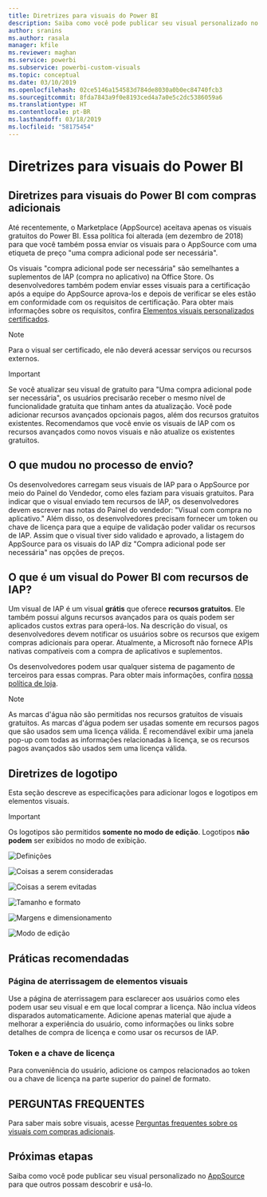 ```yaml
---
title: Diretrizes para visuais do Power BI
description: Saiba como você pode publicar seu visual personalizado no AppSource para que outros possam descobrir e usá-lo por meio de uma compra.
author: sranins
ms.author: rasala
manager: kfile
ms.reviewer: maghan
ms.service: powerbi
ms.subservice: powerbi-custom-visuals
ms.topic: conceptual
ms.date: 03/10/2019
ms.openlocfilehash: 02ce5146a154583d784de8030a0b0ec84740fcb3
ms.sourcegitcommit: 8fda7843a9f0e8193ced4a7a0e5c2dc5386059a6
ms.translationtype: HT
ms.contentlocale: pt-BR
ms.lasthandoff: 03/18/2019
ms.locfileid: "58175454"
---
```

# <a name="guidelines-for-power-bi-visuals"></a>Diretrizes para visuais do Power BI

## <a name="guidelines-for-power-bi-visuals-with-additional-purchases"></a>Diretrizes para visuais do Power BI com compras adicionais

Até recentemente, o Marketplace (AppSource) aceitava apenas os visuais gratuitos do Power BI. Essa política foi alterada (em dezembro de 2018) para que você também possa enviar os visuais para o AppSource com uma etiqueta de preço "uma compra adicional pode ser necessária". 

Os visuais "compra adicional pode ser necessária" são semelhantes a suplementos de IAP (compra no aplicativo) na Office Store. Os desenvolvedores também podem enviar esses visuais para a certificação após a equipe do AppSource aprova-los e depois de verificar se eles estão em conformidade com os requisitos de certificação. Para obter mais informações sobre os requisitos, confira [Elementos visuais personalizados certificados](../power-bi-custom-visuals-certified.md).

> [!NOTE]
> Para o visual ser certificado, ele não deverá acessar serviços ou recursos externos.

>[!IMPORTANT]  
> Se você atualizar seu visual de gratuito para "Uma compra adicional pode ser necessária", os usuários precisarão receber o mesmo nível de funcionalidade gratuita que tinham antes da atualização. Você pode adicionar recursos avançados opcionais pagos, além dos recursos gratuitos existentes. Recomendamos que você envie os visuais de IAP com os recursos avançados como novos visuais e não atualize os existentes gratuitos.


## <a name="what-changed-in-the-submission-process"></a>O que mudou no processo de envio?

Os desenvolvedores carregam seus visuais de IAP para o AppSource por meio do Painel do Vendedor, como eles faziam para visuais gratuitos. Para indicar que o visual enviado tem recursos de IAP, os desenvolvedores devem escrever nas notas do Painel do vendedor: "Visual com compra no aplicativo." Além disso, os desenvolvedores precisam fornecer um token ou chave de licença para que a equipe de validação poder validar os recursos de IAP. Assim que o visual tiver sido validado e aprovado, a listagem do AppSource para os visuais do IAP diz "Compra adicional pode ser necessária" nas opções de preços.

## <a name="what-is-a-power-bi-visual-with-iap-features"></a>O que é um visual do Power BI com recursos de IAP?

Um visual de IAP é um visual **grátis** que oferece **recursos gratuitos**. Ele também possui alguns recursos avançados para os quais podem ser aplicados custos extras para operá-los. Na descrição do visual, os desenvolvedores devem notificar os usuários sobre os recursos que exigem compras adicionais para operar. Atualmente, a Microsoft não fornece APIs nativas compatíveis com a compra de aplicativos e suplementos.

Os desenvolvedores podem usar qualquer sistema de pagamento de terceiros para essas compras. Para obter mais informações, confira [nossa política de loja](https://docs.microsoft.com/office/dev/store/validation-policies#2-apps-or-add-ins-can-display-certain-ads).

> [!NOTE]
> As marcas d'água não são permitidas nos recursos gratuitos de visuais gratuitos. As marcas d'água podem ser usadas somente em recursos pagos que são usados sem uma licença válida. É recomendável exibir uma janela pop-up com todas as informações relacionadas à licença, se os recursos pagos avançados são usados sem uma licença válida.  

## <a name="logo-guidelines"></a>Diretrizes de logotipo

Esta seção descreve as especificações para adicionar logos e logotipos em elementos visuais.

> [!IMPORTANT]
> Os logotipos são permitidos **somente no modo de edição**. Logotipos **não podem** ser exibidos no modo de exibição.

![Definições](media/office-store-in-app-purchase-visual-guidelines/definitions.png)

![Coisas a serem consideradas](media/office-store-in-app-purchase-visual-guidelines/things-to-keep-in-mind.png)

![Coisas a serem evitadas](media/office-store-in-app-purchase-visual-guidelines/things-to-avoid.png)

![Tamanho e formato](media/office-store-in-app-purchase-visual-guidelines/size-and-format.png)

![Margens e dimensionamento](media/office-store-in-app-purchase-visual-guidelines/margins-and-sizes.png)

![Modo de edição](media/office-store-in-app-purchase-visual-guidelines/logos-in-edit-mode.png)

## <a name="best-practices"></a>Práticas recomendadas

### <a name="visual-landing-page"></a>Página de aterrissagem de elementos visuais

Use a página de aterrissagem para esclarecer aos usuários como eles podem usar seu visual e em que local comprar a licença. Não inclua vídeos disparados automaticamente. Adicione apenas material que ajude a melhorar a experiência do usuário, como informações ou links sobre detalhes de compra de licença e como usar os recursos de IAP.

### <a name="license-key-and-token"></a>Token e a chave de licença

Para conveniência do usuário, adicione os campos relacionados ao token ou a chave de licença na parte superior do painel de formato.

## <a name="faq"></a>PERGUNTAS FREQUENTES

Para saber mais sobre visuais, acesse [Perguntas frequentes sobre os visuais com compras adicionais](https://docs.microsoft.com/power-bi/power-bi-custom-visuals-faq#visuals-with-additional-purchases).

## <a name="next-steps"></a>Próximas etapas

Saiba como você pode publicar seu visual personalizado no [AppSource](office-store.md) para que outros possam descobrir e usá-lo.
